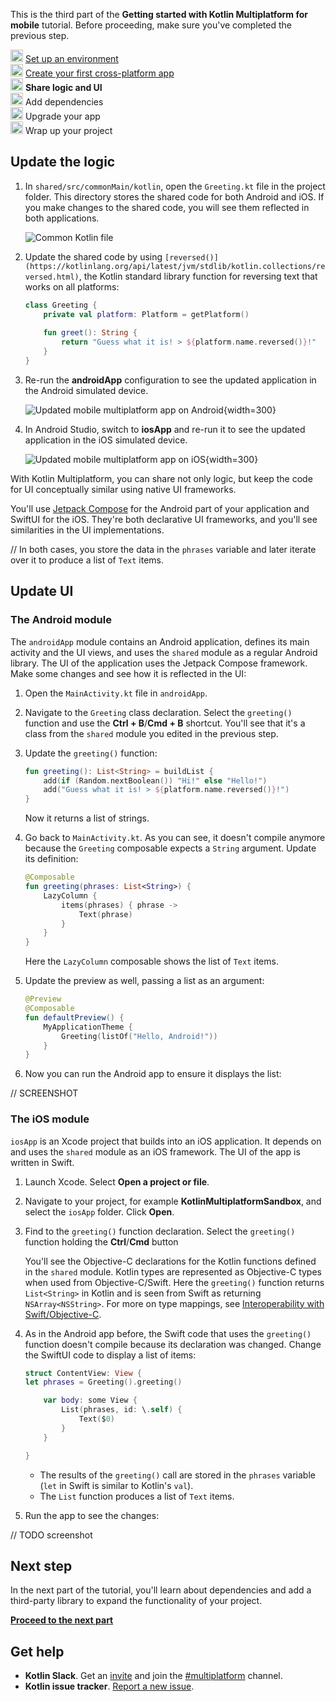 [//]: # (title: Share logic and UI)

<microformat>
    <p>This is the third part of the <strong>Getting started with Kotlin Multiplatform for mobile</strong> tutorial. Before proceeding, make sure you've completed the previous step.</p>
    <p><img src="icon-1-done.svg" width="20" alt="First step"/> <a href="multiplatform-mobile-setup.md">Set up an environment</a><br/>
       <img src="icon-2-done.svg" width="20" alt="Second step"/> <a href="multiplatform-mobile-create-first-app.md">Create your first cross-platform app</a><br/>
       <img src="icon-3.svg" width="20" alt="Third step"/> <strong>Share logic and UI</strong><br/>       
       <img src="icon-4-todo.svg" width="20" alt="Fourth step"/> Add dependencies<br/>
       <img src="icon-5-todo.svg" width="20" alt="Fifth step"/> Upgrade your app<br/>
       <img src="icon-6-todo.svg" width="20" alt="Sixth step"/> Wrap up your project</p>
</microformat>

## Update the logic

1. In `shared/src/commonMain/kotlin`, open the `Greeting.kt` file in the project folder. This directory stores the shared
   code for both Android and iOS. If you make changes to the shared code, you will see them reflected in both applications.

   ![Common Kotlin file](common-kotlin-file.png)

2. Update the shared code by using `[reversed()](https://kotlinlang.org/api/latest/jvm/stdlib/kotlin.collections/reversed.html)`,
   the Kotlin standard library function for reversing text that works on all platforms:

    ```kotlin
    class Greeting {
        private val platform: Platform = getPlatform()
        
        fun greet(): String {
            return "Guess what it is! > ${platform.name.reversed()}!"
        }
    }
    ```

3. Re-run the **androidApp** configuration to see the updated application in the Android simulated device.

   ![Updated mobile multiplatform app on Android](first-multiplatform-project-on-android-2.png){width=300}

4. In Android Studio, switch to **iosApp** and re-run it to see the updated application in the iOS simulated device.

   ![Updated mobile multiplatform app on iOS](first-multiplatform-project-on-ios-2.png){width=300}

With Kotlin Multiplatform, you can share not only logic, but keep the code for UI conceptually similar using native UI
frameworks.

You'll use [Jetpack Compose](https://developer.android.com/jetpack/compose) for the Android part of your application
and SwiftUI for the iOS. They're both declarative UI frameworks, and you'll see similarities in the UI implementations.

// In both cases, you store the data in the `phrases` variable and later iterate over it to produce a list of `Text` items.

## Update UI

### The Android module

The `androidApp` module contains an Android application, defines its main activity and the UI views, and uses the
`shared` module as a regular Android library. The UI of the application uses the Jetpack Compose framework.
Make some changes and see how it is reflected in the UI:

1. Open the `MainActivity.kt` file in `androidApp`.
2. Navigate to the `Greeting` class declaration. Select the `greeting()` function and use the **Ctrl + B**/**Cmd + B** shortcut.
   You'll see that it's a class from the `shared` module you edited in the previous step.
3. Update the `greeting()` function:

    ```kotlin
    fun greeting(): List<String> = buildList {
        add(if (Random.nextBoolean()) "Hi!" else "Hello!")
        add("Guess what it is! > ${platform.name.reversed()}!")
    }
    ```

   Now it returns a list of strings.

4. Go back to `MainActivity.kt`. As you can see, it doesn't compile anymore because the `Greeting` composable
   expects a `String` argument. Update its definition:

   ```kotlin
   @Composable
   fun greeting(phrases: List<String>) {
       LazyColumn { 
           items(phrases) { phrase -> 
               Text(phrase)
           }
       }
   }
   ```

   Here the `LazyColumn` composable shows the list of `Text` items.

5. Update the preview as well, passing a list as an argument:
   ```kotlin
   @Preview
   @Composable
   fun defaultPreview() {
       MyApplicationTheme {
           Greeting(listOf("Hello, Android!"))
       }
   }
   ```

6. Now you can run the Android app to ensure it displays the list:

// SCREENSHOT

### The iOS module

`iosApp` is an Xcode project that builds into an iOS application. It depends on and uses the `shared` module as an iOS
framework. The UI of the app is written in Swift.

1. Launch Xcode. Select **Open a project or file**.
2. Navigate to your project, for example **KotlinMultiplatformSandbox**, and select the `iosApp` folder. Click **Open**.
3. Find to the `greeting()` function declaration. Select the `greeting()` function holding the **Ctrl**/**Cmd** button

   You'll see the Objective-C declarations for the Kotlin functions defined in the `shared` module. Kotlin types are
   represented as Objective-C types when used from Objective-C/Swift. Here the `greeting()` function
   returns `List<String>` in Kotlin and is seen from Swift as returning `NSArray<NSString>`. For more on type mappings,
   see [Interoperability with Swift/Objective-C](native-objc-interop.md).

4. As in the Android app before, the Swift code that uses the `greeting()` function doesn't compile
   because its declaration was changed. Change the SwiftUI code to display a list of items:

   ```Swift
   struct ContentView: View {
   let phrases = Greeting().greeting()
   
       var body: some View {
           List(phrases, id: \.self) {
               Text($0)
           }
       }
   
   }
   ```

    * The results of the `greeting()` call are stored in the `phrases` variable (`let` in Swift is similar to Kotlin's `val`).
    * The `List` function produces a list of `Text` items.

5. Run the app to see the changes:

// TODO screenshot

## Next step

In the next part of the tutorial, you'll learn about dependencies and add a third-party library to expand
the functionality of your project.

**[Proceed to the next part](multiplatform-mobile-dependencies.md)**

## Get help

* **Kotlin Slack**. Get an [invite](https://surveys.jetbrains.com/s3/kotlin-slack-sign-up) and join
  the [#multiplatform](https://kotlinlang.slack.com/archives/C3PQML5NU) channel.
* **Kotlin issue tracker**. [Report a new issue](https://youtrack.jetbrains.com/newIssue?project=KT).
